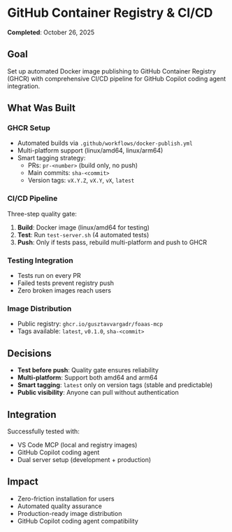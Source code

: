 # GitHub Container Registry & CI/CD

**Completed**: October 26, 2025

## Goal

Set up automated Docker image publishing to GitHub Container Registry (GHCR) with comprehensive CI/CD pipeline for GitHub Copilot coding agent integration.

## What Was Built

### GHCR Setup
- Automated builds via `.github/workflows/docker-publish.yml`
- Multi-platform support (linux/amd64, linux/arm64)
- Smart tagging strategy:
  - PRs: `pr-<number>` (build only, no push)
  - Main commits: `sha-<commit>`
  - Version tags: `vX.Y.Z`, `vX.Y`, `vX`, `latest`

### CI/CD Pipeline
Three-step quality gate:
1. **Build**: Docker image (linux/amd64 for testing)
2. **Test**: Run `test-server.sh` (4 automated tests)
3. **Push**: Only if tests pass, rebuild multi-platform and push to GHCR

### Testing Integration
- Tests run on every PR
- Failed tests prevent registry push
- Zero broken images reach users

### Image Distribution
- Public registry: `ghcr.io/gusztavvargadr/foaas-mcp`
- Tags available: `latest`, `v0.1.0`, `sha-<commit>`

## Decisions

- **Test before push**: Quality gate ensures reliability
- **Multi-platform**: Support both amd64 and arm64
- **Smart tagging**: `latest` only on version tags (stable and predictable)
- **Public visibility**: Anyone can pull without authentication

## Integration

Successfully tested with:
- VS Code MCP (local and registry images)
- GitHub Copilot coding agent
- Dual server setup (development + production)

## Impact

- Zero-friction installation for users
- Automated quality assurance
- Production-ready image distribution
- GitHub Copilot coding agent compatibility
